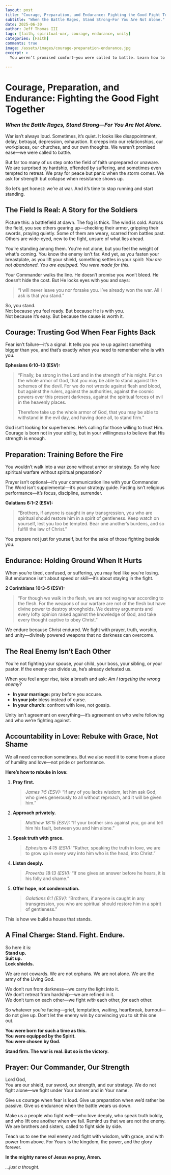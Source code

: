 ```yaml
---
layout: post
title: "Courage, Preparation, and Endurance: Fighting the Good Fight Together"
subtitle: "When the Battle Rages, Stand Strong—For You Are Not Alone."
date: 2025-06-30
author: Jeff Thomas III
tags: [faith, spiritual-war, courage, endurance, unity]
categories: [Faith]
comments: true
image: /assets/images/courage-preparation-endurance.jpg
excerpt: >
  You weren’t promised comfort—you were called to battle. Learn how to fight the good fight with courage, preparation, and endurance. Stand firm, because you are not alone.

---
```


# Courage, Preparation, and Endurance: Fighting the Good Fight Together  
### *When the Battle Rages, Stand Strong—For You Are Not Alone.*

War isn’t always loud. Sometimes, it’s quiet. It looks like disappointment, delay, betrayal, depression, exhaustion. It creeps into our relationships, our workplaces, our churches, and our own thoughts. We weren’t promised ease—we were called to battle.

But far too many of us step onto the field of faith unprepared or unaware. We are surprised by hardship, offended by suffering, and sometimes even tempted to retreat. We pray for peace but panic when the storm comes. We ask for strength but collapse when resistance shows up.

So let’s get honest: we’re at war. And it’s time to stop running and start standing.


## The Field Is Real: A Story for the Soldiers

Picture this: a battlefield at dawn. The fog is thick. The wind is cold. Across the field, you see others gearing up—checking their armor, gripping their swords, praying quietly. Some of them are weary, scarred from battles past. Others are wide-eyed, new to the fight, unsure of what lies ahead.

You’re standing among them. You're not alone, but you feel the weight of what's coming. You know the enemy isn’t far. And yet, as you fasten your breastplate, as you lift your shield, something settles in your spirit: *You are not abandoned. You are equipped. You were made for this.*

Your Commander walks the line. He doesn’t promise you won’t bleed. He doesn’t hide the cost. But He locks eyes with you and says:  
> “I will never leave you nor forsake you. I’ve already won the war. All I ask is that you stand.”

So, you stand.  
Not because you feel ready. But because He is with you.  
Not because it’s easy. But because the cause is worth it.


## Courage: Trusting God When Fear Fights Back

Fear isn’t failure—it’s a signal. It tells you you're up against something bigger than you, and that’s exactly when you need to remember who is with you.

**Ephesians 6:10–13 (ESV):**  
> “Finally, be strong in the Lord and in the strength of his might. Put on the whole armor of God, that you may be able to stand against the schemes of the devil. For we do not wrestle against flesh and blood, but against the rulers, against the authorities, against the cosmic powers over this present darkness, against the spiritual forces of evil in the heavenly places.  
>  
> Therefore take up the whole armor of God, that you may be able to withstand in the evil day, and having done all, to stand firm.”

God isn’t looking for superheroes. He’s calling for those willing to trust Him. Courage is born not in your ability, but in your willingness to believe that His strength is enough.


## Preparation: Training Before the Fire

You wouldn’t walk into a war zone without armor or strategy. So why face spiritual warfare without spiritual preparation?

Prayer isn’t optional—it’s your communication line with your Commander. The Word isn’t supplemental—it’s your strategy guide. Fasting isn’t religious performance—it’s focus, discipline, surrender.

**Galatians 6:1–2 (ESV):**  
> “Brothers, if anyone is caught in any transgression, you who are spiritual should restore him in a spirit of gentleness. Keep watch on yourself, lest you too be tempted. Bear one another’s burdens, and so fulfill the law of Christ.”

You prepare not just for yourself, but for the sake of those fighting beside you.


## Endurance: Holding Ground When It Hurts

When you’re tired, confused, or suffering, you may feel like you're losing. But endurance isn’t about speed or skill—it’s about staying in the fight.

**2 Corinthians 10:3–5 (ESV):**  
> “For though we walk in the flesh, we are not waging war according to the flesh. For the weapons of our warfare are not of the flesh but have divine power to destroy strongholds. We destroy arguments and every lofty opinion raised against the knowledge of God, and take every thought captive to obey Christ.”

We endure because Christ endured. We fight with prayer, truth, worship, and unity—divinely powered weapons that no darkness can overcome.


## The Real Enemy Isn’t Each Other

You’re not fighting your spouse, your child, your boss, your sibling, or your pastor. If the enemy can divide us, he’s already defeated us.

When you feel anger rise, take a breath and ask: *Am I targeting the wrong enemy?*

- **In your marriage:** pray before you accuse.  
- **In your job:** bless instead of curse.  
- **In your church:** confront with love, not gossip.

Unity isn’t agreement on everything—it’s agreement on who we’re following and who we’re fighting against.


## Accountability in Love: Rebuke with Grace, Not Shame

We all need correction sometimes. But we also need it to come from a place of humility and love—not pride or performance.

**Here’s how to rebuke in love:**

1. **Pray first.**  
   > *James 1:5 (ESV):* “If any of you lacks wisdom, let him ask God, who gives generously to all without reproach, and it will be given him.”

2. **Approach privately.**  
   > *Matthew 18:15 (ESV):* “If your brother sins against you, go and tell him his fault, between you and him alone.”

3. **Speak truth with grace.**  
   > *Ephesians 4:15 (ESV):* “Rather, speaking the truth in love, we are to grow up in every way into him who is the head, into Christ.”

4. **Listen deeply.**  
   > *Proverbs 18:13 (ESV):* “If one gives an answer before he hears, it is his folly and shame.”

5. **Offer hope, not condemnation.**  
   > *Galatians 6:1 (ESV):* “Brothers, if anyone is caught in any transgression, you who are spiritual should restore him in a spirit of gentleness.”

This is how we build a house that stands.


## A Final Charge: Stand. Fight. Endure.

So here it is:  
**Stand up.**  
**Suit up.**  
**Lock shields.**

We are not cowards. We are not orphans. We are not alone. We are the army of the Living God.

We don’t run from darkness—we carry the light into it.  
We don’t retreat from hardship—we are refined in it.  
We don’t turn on each other—we fight *with* each other, *for* each other.

So whatever you’re facing—grief, temptation, waiting, heartbreak, burnout—do not give up. Don’t let the enemy win by convincing you to sit this one out.

**You were born for such a time as this.**  
**You were equipped by the Spirit.**  
**You were chosen by God.**

**Stand firm. The war is real. But so is the victory.**


## Prayer: Our Commander, Our Strength

Lord God,  
You are our shield, our sword, our strength, and our strategy. We do not fight alone—we fight under Your banner and in Your name.

Give us courage when fear is loud. Give us preparation when we’d rather be passive. Give us endurance when the battle wears us down.

Make us a people who fight well—who love deeply, who speak truth boldly, and who lift one another when we fall. Remind us that we are not the enemy. We are brothers and sisters, called to fight side by side.

Teach us to see the real enemy and fight with wisdom, with grace, and with power from above. For Yours is the kingdom, the power, and the glory forever.

**In the mighty name of Jesus we pray, Amen.**


*…just a thought.*
